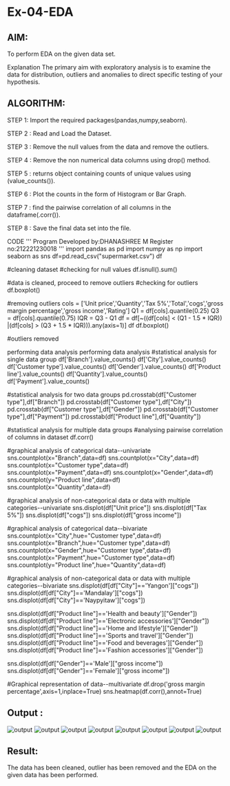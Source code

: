 # Ex-04-EDA
## AIM:

To perform EDA on the given data set.

Explanation The primary aim with exploratory analysis is to examine the data for distribution, outliers and anomalies to direct specific testing of your hypothesis.

## ALGORITHM:

STEP 1: Import the required packages(pandas,numpy,seaborn).

STEP 2 : Read and Load the Dataset.

STEP 3 : Remove the null values from the data and remove the outliers.

STEP 4 : Remove the non numerical data columns using drop() method.

STEP 5 : returns object containing counts of unique values using (value_counts()).

STEP 6 : Plot the counts in the form of Histogram or Bar Graph.

STEP 7 : find the pairwise correlation of all columns in the dataframe(.corr()).

STEP 8 : Save the final data set into the file.

CODE ''' Program Developed by:DHANASHREE M Register no:212221230018 ''' import pandas as pd import numpy as np import seaborn as sns df=pd.read_csv("supermarket.csv") df

#cleaning dataset #checking for null values df.isnull().sum()

#data is cleaned, proceed to remove outliers #checking for outliers df.boxplot()

#removing outliers cols = ['Unit price','Quantity','Tax 5%','Total','cogs','gross margin percentage','gross income','Rating'] Q1 = df[cols].quantile(0.25) Q3 = df[cols].quantile(0.75) IQR = Q3 - Q1 df = df[~((df[cols] < (Q1 - 1.5 * IQR)) |(df[cols] > (Q3 + 1.5 * IQR))).any(axis=1)] df df.boxplot()

#outliers removed

performing data analysis
performing data analysis
#statistical analysis for single data group df['Branch'].value_counts() df['City'].value_counts() df['Customer type'].value_counts() df['Gender'].value_counts() df['Product line'].value_counts() df['Quantity'].value_counts() df['Payment'].value_counts()

#statistical analysis for two data groups pd.crosstab(df["Customer type"],df["Branch"]) pd.crosstab(df["Customer type"],df["City"]) pd.crosstab(df["Customer type"],df["Gender"]) pd.crosstab(df["Customer type"],df["Payment"]) pd.crosstab(df["Product line"],df["Quantity"])

#statistical analysis for multiple data groups #analysing pairwise correlation of columns in dataset df.corr()

#graphical analysis of categorical data--univariate sns.countplot(x="Branch",data=df) sns.countplot(x="City",data=df) sns.countplot(x="Customer type",data=df) sns.countplot(x="Payment",data=df) sns.countplot(x="Gender",data=df) sns.countplot(y="Product line",data=df) sns.countplot(x="Quantity",data=df)

#graphical analysis of non-categorical data or data with multiple categories--univariate sns.displot(df["Unit price"]) sns.displot(df["Tax 5%"]) sns.displot(df["cogs"]) sns.displot(df["gross income"])

#graphical analysis of categorical data--bivariate sns.countplot(x="City",hue="Customer type",data=df) sns.countplot(x="Branch",hue="Customer type",data=df) sns.countplot(x="Gender",hue="Customer type",data=df) sns.countplot(x="Payment",hue="Customer type",data=df) sns.countplot(y="Product line",hue="Quantity",data=df)

#graphical analysis of non-categorical data or data with multiple categories--bivariate sns.displot(df[df["City"]=='Yangon']["cogs"]) sns.displot(df[df["City"]=='Mandalay']["cogs"]) sns.displot(df[df["City"]=='Naypyitaw']["cogs"])

sns.displot(df[df["Product line"]=='Health and beauty']["Gender"]) sns.displot(df[df["Product line"]=='Electronic accessories']["Gender"]) sns.displot(df[df["Product line"]=='Home and lifestyle']["Gender"]) sns.displot(df[df["Product line"]=='Sports and travel']["Gender"]) sns.displot(df[df["Product line"]=='Food and beverages']["Gender"]) sns.displot(df[df["Product line"]=='Fashion accessories']["Gender"])

sns.displot(df[df["Gender"]=='Male']["gross income"]) sns.displot(df[df["Gender"]=='Female']["gross income"])

#Graphical representation of data--multivariate df.drop('gross margin percentage',axis=1,inplace=True) sns.heatmap(df.corr(),annot=True)
## Output :
![output](./image1.png)
![output](./image2.png)
![output](./image3.png)
![output](./image4.png)
![output](./image5.png)
![output](./image6.png)
![output](./image7.png)
![output](./image8.png)
## Result:
The data has been cleaned, outlier has been removed and the EDA on the given data has been performed.